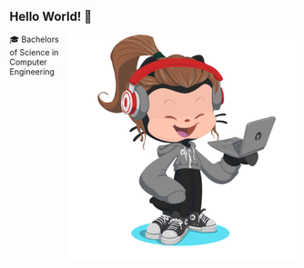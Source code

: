 ## Hello World! 🌱
<img align="right" alt="Coding" width="400" src="octocat-1719363238405.png">

🎓 Bachelors of Science in Computer Engineering
